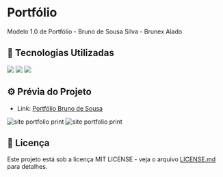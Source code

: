 # Portfólio

Modelo 1.0 de Portfólio - Bruno de Sousa Silva - Brunex Alado


## 🚀 Tecnologias Utilizadas
<div>
  <img src="https://img.shields.io/badge/HTML-E44D26?style=for-the-badge&logo=html5&logoColor=white">
  <img src="https://img.shields.io/badge/CSS-1572B6?style=for-the-badge&logo=css3&logoColor=white">
  <img src="https://img.shields.io/badge/JavaScript-F7DF1E?style=for-the-badge&logo=javascript&logoColor=black">
</div>


## ⚙️ Prévia do Projeto

- Link: [Portfólio Bruno de Sousa](https://siteupado/)

![site portfolio print](./print01.png)
![site portfolio print](./print02.png)


## 📝 Licença

Este projeto está sob a licença MIT LICENSE - veja o arquivo [LICENSE.md](endereçoNoGithub.com) para detalhes.
